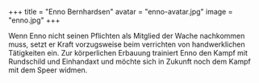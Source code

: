 +++
title = "Enno Bernhardsen"
avatar = "enno-avatar.jpg"
image = "enno.jpg"
+++

Wenn Enno nicht seinen Pflichten als Mitglied der Wache nachkommen muss, setzt er Kraft vorzugsweise beim verrichten von handwerklichen Tätigkeiten ein. Zur körperlichen Erbauung trainiert Enno den Kampf mit Rundschild und Einhandaxt und möchte sich in Zukunft noch dem Kampf mit dem Speer widmen. 